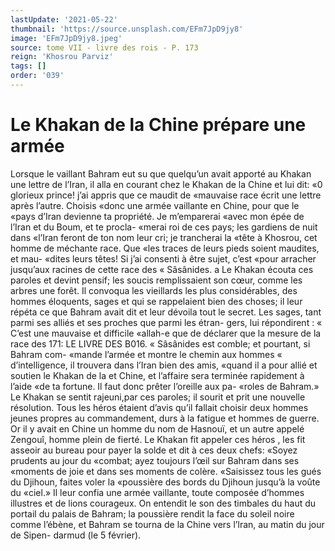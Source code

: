 ```yaml
---
lastUpdate: '2021-05-22'
thumbnail: 'https://source.unsplash.com/EFm7JpD9jy8'
image: 'EFm7JpD9jy8.jpeg'
source: tome VII - livre des rois - P. 173
reign: 'Khosrou Parviz'
tags: []
order: '039'
---
```


# Le Khakan de la Chine prépare une armée

Lorsque le vaillant Bahram eut su que quelqu’un
avait apporté au Khakan une lettre de l’Iran, il alla
en courant chez le Khakan de la Chine et lui dit:
«0 glorieux prince! j’ai appris que ce maudit de «mauvaise race écrit une lettre après l’autre. Choisis
«donc une armée vaillante en Chine, pour que le «pays d’Iran devienne ta propriété. Je m’emparerai
«avec mon épée de l’Iran et du Boum, et te procla- «merai roi de ces pays; les gardiens de nuit dans «l’Iran feront de ton nom leur cri; je trancherai la «tête à Khosrou, cet homme de méchante race. Que «les traces de leurs pieds soient maudites, et mau- «dites leurs têtes! Si j’ai consenti à être sujet, c’est
«pour arracher jusqu’aux racines de cette race des « Sâsânides. a
Le Khakan écouta ces paroles et devint pensif; les soucis remplissaient son cœur, comme les arbres une forêt. Il convoqua les vieillards les plus considérables, des hommes éloquents, sages et qui se rappelaient bien des choses; il leur répéta ce que Bahram avait
dit et leur dévoila tout le secret. Les sages, tant parmi ses alliés et ses proches que parmi les étran- gers, lui répondirent : « C’est une mauvaise et difficile
«allah-e que de déclarer que la mesure de la race des
171: LE LIVRE DES B016.
« Sâsânides est comble; et pourtant, si Bahram com-
«mande l’armée et montre le chemin aux hommes « d’intelligence, il trouvera dans l’Iran bien des amis,
«quand il a pour allié et soutien le Khakan de la et Chine, et l’affaire sera terminée rapidement à l’aide
«de ta fortune. Il faut donc prêter l’oreille aux pa- «roles de Bahram.»
Le Khakan se sentit rajeuni,par ces paroles; il sourit et prit une nouvelle résolution. Tous les héros étaient d’avis qu’il fallait choisir deux hommes jeunes
propres au commandement, durs à la fatigue et hommes de guerre. Or il y avait en Chine un homme du nom de Hasnouï, et un autre appelé Zengouî, homme plein de fierté. Le Khakan fit appeler ces héros , les fit asseoir au bureau pour payer la solde
et dit à ces deux chefs: «Soyez prudents au jour du «combat; ayez toujours l’œil sur Bahram dans ses «moments de joie et dans ses moments de colère. «Saisissez tous les gués du Djihoun, faites voler la «poussière des bords du Djihoun jusqu’à la voûte du
«ciel.» Il leur confia une armée vaillante, toute composée d’hommes illustres et de lions courageux.
On entendit le son des timbales du haut du portail du palais de Bahram; la poussière rendit la face du soleil noire comme l’ébène, et Bahram se tourna
de la Chine vers l’lran, au matin du jour de Sipen- darmud (le 5 février).
